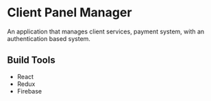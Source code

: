 # Client Panel Manager

An application that manages client services, payment system, with an authentication based system.

## Build Tools

- React
- Redux
- Firebase
